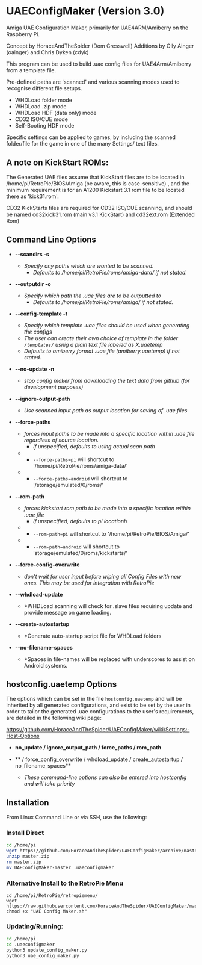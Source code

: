 # UAEConfigMaker (Version 3.0)

Amiga UAE Configuration Maker, primarily for UAE4ARM/Amiberry on the Raspberry Pi. 

Concept by HoraceAndTheSpider (Dom Cresswell)
Additions by Olly Ainger (oainger) and Chris Dyken (cdyk)

This program can be used to build .uae config files for UAE4Arm/Amiberry from a template file.

Pre-defined paths are 'scanned' and various scanning modes used to recognise different file setups.
- WHDLoad folder mode
- WHDLoad .zip mode
- WHDLoad HDF (data only) mode
- CD32 ISO/CUE mode
- Self-Booting HDF mode

Specific settings can be applied to games, by including the scanned folder/file for the game in one of the many Settings/ text files.

## A note on KickStart ROMs: 
The Generated UAE files assume that KickStart files are to be located in /home/pi/RetroPie/BIOS/Amiga  (be aware, this is case-sensitive) , and the minimum requirement is for an A1200 Kickstart 3.1 rom file to be located there as 'kick31.rom'.

CD32 KickStarts files are required for CD32 ISO/CUE scanning, and should be named cd32kick31.rom (main v3.1 KickStart) and cd32ext.rom (Extended Rom)

## Command Line Options

* **--scandirs -s**  
  * *Specify any paths which are wanted to be scanned.*
  	* *Defaults to /home/pi/RetroPie/roms/amiga-data/ if not stated.*

* **--outputdir -o**
  * *Specify which path the .uae files are to be outputted to*
  	* *Defaults to /home/pi/RetroPie/roms/amiga/ if not stated.*
 
 * **--config-template -t**
   * *Specify which template .uae files should be used when generating the configs*
   * *The user can create their own choice of template in the folder `/templates/` usnig a plain text file labeled as X.uaetemp*
   	* *Defaults to amiberry format .uae file (amiberry.uaetemp) if not stated.*
 
* **--no-update -n**
  * *stop config maker from downloading the text data from github (for development purposes)*

* **--ignore-output-path**
  * *Use scanned input path as output location for saving of .uae files*
  
* **--force-paths**
  * *forces input paths to be made into a specific location within .uae file regardless of source location.*
  	* *If unspecified, defaults to using actual scan path*
  * * `--force-paths=pi` will shortcut to '/home/pi/RetroPie/roms/amiga-data/'
  * * `--force-paths=android` will shortcut to '/storage/emulated/0/roms/'

* **--rom-path**
  * *forces kickstart rom path to be made into a specific location within .uae file*
  	* *If unspecified, defaults to pi locationh*
  * * `--rom-path=pi` will shortcut to '/home/pi/RetroPie/BIOS/Amiga/'
  * * `--rom-path=android` will shortcut to 'storage/emulated/0/roms/kickstarts/'

* **--force-config-overwrite**
  * *don't wait for user input before wiping all Config Files with new ones. This may be used for integration with RetroPie*

* **--whdload-update**
  * *WHDLoad scanning will check for .slave files requiring update and provide message on game loading.
 
* **--create-autostartup**
  * *Generate auto-startup script file for WHDLoad folders
 
* **--no-filename-spaces**
  * *Spaces in file-names will be replaced with underscores to assist on Android systems.
  
   


## hostconfig.uaetemp Options
  
  The options which can be set in the file `hostconfig.uaetemp` and will be inherited by all generated configurations, and exist to be set by the user in order to tailor the generated .uae configurations to the user's requirements, are detailed in the following wiki page:

https://github.com/HoraceAndTheSpider/UAEConfigMaker/wiki/Settings:-Host-Options



* **no_update / ignore_output_path / force_paths / rom_path**
* ** / force_config_overwrite / whdload_update / create_autostartup / no_filename_spaces**

	* *These command-line options can also be entered into hostconfig and will take priority*

## Installation
  
From Linux Command Line or via SSH, use the following:

### Install Direct
```bash
cd /home/pi
wget https://github.com/HoraceAndTheSpider/UAEConfigMaker/archive/master.zip
unzip master.zip
rm master.zip
mv UAEConfigMaker-master .uaeconfigmaker
```

### Alternative Install to the RetroPie Menu
```
cd /home/pi/RetroPie/retropiemenu/ 
wget https://raw.githubusercontent.com/HoraceAndTheSpider/UAEConfigMaker/master/UAE%20Config%20Maker.sh
chmod +x "UAE Config Maker.sh"
```

### Updating/Running:
```bash
cd /home/pi
cd .uaeconfigmaker
python3 update_config_maker.py
python3 uae_config_maker.py 
```
